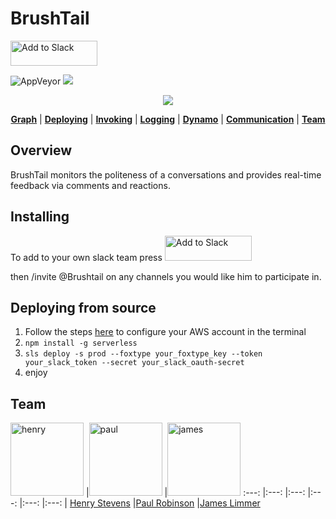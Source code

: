 # BrushTail
<a href="https://slack.com/oauth/authorize?scope=incoming-webhook,commands,bot,chat:write:user,mpim:read,mpim:write,im:read,im:write,reactions:write,reactions:read&client_id=2437318132.83678354932">
    <img alt="Add to Slack" height="40" width="139" src="https://platform.slack-edge.com/img/add_to_slack.png" srcset="https://platform.slack-edge.com/img/add_to_slack.png 1x, https://platform.slack-edge.com/img/add_to_slack@2x.png 2x" />
    </a>

![AppVeyor](https://img.shields.io/badge/serverless%3F-yes-green.svg)
[![](https://img.shields.io/badge/awesome%3F-yes-red.svg)][vote]

[travis]: https://travis-ci.org/b4b4r07/dotfiles
[license]: ./doc/LICENSE-MIT.txt
[platform]: ./doc/OS_X.md
[vote]: https://voting-badge.herokuapp.com/vote?url=https://github.com/b4b4r07/dotfiles
[doc]: ./etc/README.md
[bitdeli]: https://bitdeli.com/free
[dotfiles]: http://b4b4r07.com/dotfiles
<p align="center">
<a name="top" href="http://www.nextfaze.com"><img src="http://i.imgur.com/QPnD0FX.png"></a>
</p>

<p align="center">
<b><a href="https://drive.google.com/a/nextfaze.com/file/d/0B22Pt-mTDOHMZmpVUW9GdUtzZ1U/view?usp=sharing">Graph</a></b>
|
<b><a href="#deploying">Deploying</a></b>
|
<b><a href="#invoking">Invoking</a></b>
|
<b><a href="#logging">Logging</a></b>
|
<b><a href="#dynamo">Dynamo</a></b>
|
<b><a href="#communication">Communication</a></b>
|
<b><a href="#team">Team</a></b>
</p>

## Overview

BrushTail monitors the politeness of a conversations and provides real-time feedback via comments and reactions.

## Installing

To add to your own slack team press  <a href="https://slack.com/oauth/authorize?scope=incoming-webhook,commands,bot,chat:write:user,mpim:read,mpim:write,im:read,im:write,reactions:write,reactions:read&client_id=2437318132.83678354932">
    <img alt="Add to Slack" height="40" width="139" src="https://platform.slack-edge.com/img/add_to_slack.png" srcset="https://platform.slack-edge.com/img/add_to_slack.png 1x, https://platform.slack-edge.com/img/add_to_slack@2x.png 2x" />
    </a>


then /invite @Brushtail on any channels you would like him to participate in.

## Deploying from source

1. Follow the steps [here](http://docs.aws.amazon.com/cli/latest/userguide/cli-chap-getting-started.html) to configure your AWS account in the terminal
2. `npm install -g serverless`
3. `sls deploy -s prod --foxtype your_foxtype_key --token your_slack_token --secret your_slack_oauth-secret`
4. enjoy
    

## Team

[<img alt="henry" src="https://avatars3.githubusercontent.com/u/5061604?v=3&s=466" width="117">](https://github.com/henrystevens) |[<img alt="paul" src="https://pbs.twimg.com/profile_images/596420075818586112/2OL4JoPF.jpg" width="117">](https://www.google.com) |[<img alt="james" src="https://bitbucket-assetroot.s3.amazonaws.com/c/photos/2015/Jul/21/1981462265-5-sidewaiise-avatar.png" width="117">](https://www.google.com)
:---: |:---: |:---: |:---: |:---: |:---: |
[Henry Stevens](https://github.com/henrystevens) |[Paul Robinson](https://www.google.com) |[James Limmer](https://www.google.com) 
